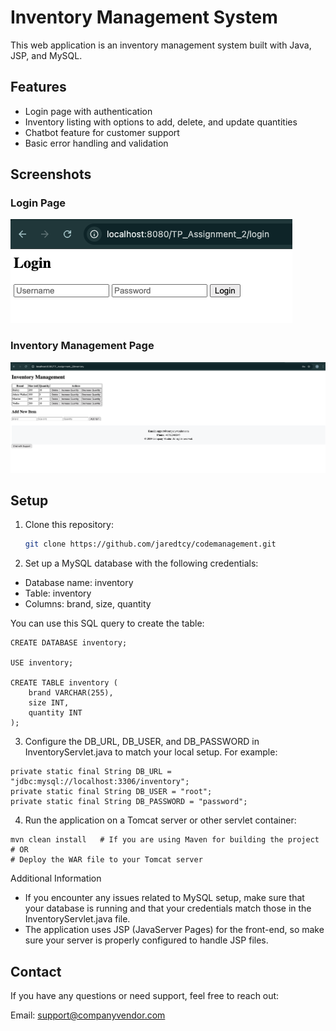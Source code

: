 # Inventory Management System

This web application is an inventory management system built with Java, JSP, and MySQL.

## Features
- Login page with authentication
- Inventory listing with options to add, delete, and update quantities
- Chatbot feature for customer support
- Basic error handling and validation

## Screenshots

### Login Page
![Login Page](./screenshots/login.png)

### Inventory Management Page
![Inventory Management Dashboard](./screenshots/inventory.png)

## Setup

1. Clone this repository:
   ```bash
   git clone https://github.com/jaredtcy/codemanagement.git

   
2.  Set up a MySQL database with the following credentials:

- Database name: inventory
- Table: inventory
- Columns: brand, size, quantity

You can use this SQL query to create the table:

	CREATE DATABASE inventory;
	
	USE inventory;
	
	CREATE TABLE inventory (
	    brand VARCHAR(255),
	    size INT,
	    quantity INT
	);


3.   Configure the DB_URL, DB_USER, and DB_PASSWORD in InventoryServlet.java to match your local setup. For example:

	private static final String DB_URL = "jdbc:mysql://localhost:3306/inventory";
	private static final String DB_USER = "root";
	private static final String DB_PASSWORD = "password";

4.   Run the application on a Tomcat server or other servlet container:

	mvn clean install   # If you are using Maven for building the project
	# OR
	# Deploy the WAR file to your Tomcat server

Additional Information
- If you encounter any issues related to MySQL setup, make sure that your database is running and that your credentials match those in the InventoryServlet.java file.
- The application uses JSP (JavaServer Pages) for the front-end, so make sure your server is properly configured to handle JSP files.


## Contact
If you have any questions or need support, feel free to reach out:

Email: support@companyvendor.com
